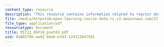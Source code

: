 ```yaml
---
content_type: resource
description: 'This resource contains information related to reactor designs. '
file: /media/https%3A/open-learning-course-data-rc.s3.amazonaws.com/22-06-engineering-of-nuclear-systems-fall-2010/0a865f0eaa920eebe343124312b47503_MIT22_06F10_pset03.pdf
file_type: application/pdf
resourcetype: Document
title: MIT22_06F10_pset03.pdf
uid: 0a865f0e-aa92-0eeb-e343-124312b47503
---
```

